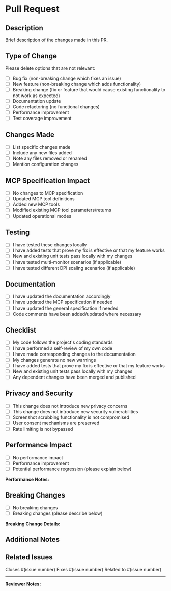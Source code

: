 # Pull Request

## Description

Brief description of the changes made in this PR.

## Type of Change

Please delete options that are not relevant:

- [ ] Bug fix (non-breaking change which fixes an issue)
- [ ] New feature (non-breaking change which adds functionality)
- [ ] Breaking change (fix or feature that would cause existing functionality to not work as expected)
- [ ] Documentation update
- [ ] Code refactoring (no functional changes)
- [ ] Performance improvement
- [ ] Test coverage improvement

## Changes Made

- [ ] List specific changes made
- [ ] Include any new files added
- [ ] Note any files removed or renamed
- [ ] Mention configuration changes

## MCP Specification Impact

- [ ] No changes to MCP specification
- [ ] Updated MCP tool definitions
- [ ] Added new MCP tools
- [ ] Modified existing MCP tool parameters/returns
- [ ] Updated operational modes

## Testing

- [ ] I have tested these changes locally
- [ ] I have added tests that prove my fix is effective or that my feature works
- [ ] New and existing unit tests pass locally with my changes
- [ ] I have tested multi-monitor scenarios (if applicable)
- [ ] I have tested different DPI scaling scenarios (if applicable)

## Documentation

- [ ] I have updated the documentation accordingly
- [ ] I have updated the MCP specification if needed
- [ ] I have updated the general specification if needed
- [ ] Code comments have been added/updated where necessary

## Checklist

- [ ] My code follows the project's coding standards
- [ ] I have performed a self-review of my own code
- [ ] I have made corresponding changes to the documentation
- [ ] My changes generate no new warnings
- [ ] I have added tests that prove my fix is effective or that my feature works
- [ ] New and existing unit tests pass locally with my changes
- [ ] Any dependent changes have been merged and published

## Privacy and Security

- [ ] This change does not introduce new privacy concerns
- [ ] This change does not introduce new security vulnerabilities
- [ ] Screenshot scrubbing functionality is not compromised
- [ ] User consent mechanisms are preserved
- [ ] Rate limiting is not bypassed

## Performance Impact

- [ ] No performance impact
- [ ] Performance improvement
- [ ] Potential performance regression (please explain below)

**Performance Notes:**
<!-- If there are performance implications, describe them here -->

## Breaking Changes

- [ ] No breaking changes
- [ ] Breaking changes (please describe below)

**Breaking Change Details:**
<!-- If there are breaking changes, describe them and migration steps here -->

## Additional Notes

<!-- Add any additional notes, concerns, or context here -->

## Related Issues

Closes #(issue number)
Fixes #(issue number)
Related to #(issue number)

---

**Reviewer Notes:**
<!-- Space for reviewers to add notes during review -->